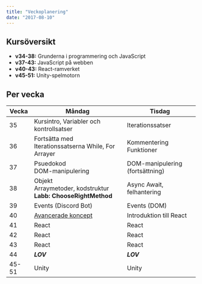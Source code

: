 ```yaml
---
title: "Veckoplanering"
date: "2017-08-10"
---
```


## Kursöversikt

- **v34-38:** Grunderna i programmering och JavaScript
- **v37-43:** JavaScript på webben
- **v40-43:** React-ramverket
- **v45-51:** Unity-spelmotorn

## Per vecka

| Vecka | Måndag                                                                                                                      | Tisdag                          |
| ----- | --------------------------------------------------------------------------------------------------------------------------- | ------------------------------- |
| 35    | Kursintro, Variabler och kontrollsatser                                                                                     | Iterationssatser                |
| 36    | Fortsätta med Iterationssatserna While, For<br> Arrayer                                                                     | Kommentering<br>Funktioner      |
| 37    | Psuedokod<br>DOM-manipulering                                                                                               | DOM-manipulering (fortsättning) |
| 38    | Objekt<br>Arraymetoder, kodstruktur<br>**Labb: ChooseRightMethod**                                                          | Async Await, felhantering       |
| 39    | Events (Discord Bot)                                                                                                        | Events (DOM)                    |
| 40    | [Avancerade koncept](https://hackernoon.com/12-javascript-concepts-that-will-level-up-your-development-skills-b37d16ad7104) | Introduktion till React         |
| 41    | React                                                                                                                       | React                           |
| 42    | React                                                                                                                       | React                           |
| 43    | React                                                                                                                       | React                           |
| 44    | **_LOV_**                                                                                                                   | **_LOV_**                       |
| 45-51 | Unity                                                                                                                       | Unity                           |
